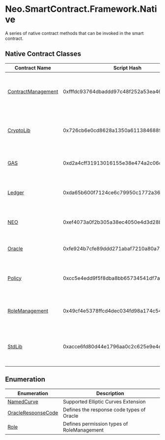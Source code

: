 # Neo.SmartContract.Framework.Native

A series of native contract methods that can be invoked in the smart contract.

## Native Contract Classes

| Contract Name                                      | Script Hash                                | Description                                                  |
| -------------------------------------------------- | ------------------------------------------ | ------------------------------------------------------------ |
| [ContractManagement](native/ContractManagement.md) | 0xfffdc93764dbaddd97c48f252a53ea4643faa3fd | A native contract used to manage all deployed smart contracts |
| [CryptoLib](native/CryptoLib.md)                   | 0x726cb6e0cd8628a1350a611384688911ab75f51b | A native contract library that provides cryptographic algorithms |
| [GAS](native/Gas.md)                               | 0xd2a4cff31913016155e38e474a2c06d08be276cf | Represents the GAS token in the NEO system                   |
| [Ledger](native/Ledger.md)                         | 0xda65b600f7124ce6c79950c1772a36403104f2be | A native contract for storing all blocks and transactions    |
| [NEO](native/Neo.md)                               | 0xef4073a0f2b305a38ec4050e4d3d28bc40ea63f5 | Represents the NEO token in the Neo system                   |
| [Oracle](native/Oracle.md)                         | 0xfe924b7cfe89ddd271abaf7210a80a7e11178758 | The native Oracle service for Neo system                     |
| [Policy](native/Policy.md)                         | 0xcc5e4edd9f5f8dba8bb65734541df7a1c081c67b | A native contract that manages the system policies           |
| [RoleManagement](native/RoleManagement.md)         | 0x49cf4e5378ffcd4dec034fd98a174c5491e395e2 | A native contract for managing roles in Neo system           |
| [StdLib](native/StdLib.md)                         | 0xacce6fd80d44e1796aa0c2c625e9e4e0ce39efc0 | A native contract library that provides useful functions     |

## Enumeration

| Enumeration                                                  | Description                                |
| ------------------------------------------------------------ | ------------------------------------------ |
| [NamedCurve](native/NamedCurve.md) | Supported Elliptic Curves Extension        |
| [OracleResponseCode](native/OracleResponseCode.md) | Defines the response code types of Oracle  |
| [Role](native/Role.md)           | Defines permission types of RoleManagement |
